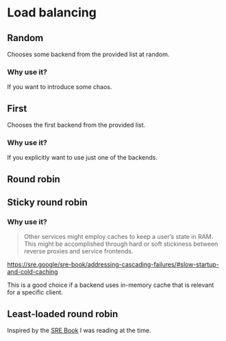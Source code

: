# Load balancing

## Random

Chooses some backend from the provided list at random.

### Why use it?

If you want to introduce some chaos.

## First

Chooses the first backend from the provided list.

### Why use it?

If you explicitly want to use just one of the backends.

## Round robin

## Sticky round robin

### Why use it?

> Other services might employ caches to keep a user’s state in RAM. This might be accomplished through hard or soft stickiness between reverse proxies and service frontends.

https://sre.google/sre-book/addressing-cascading-failures/#slow-startup-and-cold-caching

This is a good choice if a backend uses in-memory cache that is relevant for a specific client.

## Least-loaded round robin

Inspired by the [SRE Book](https://sre.google/sre-book/load-balancing-datacenter/#least-loaded-round-robin-WEswh9CN) I was reading at the time.
